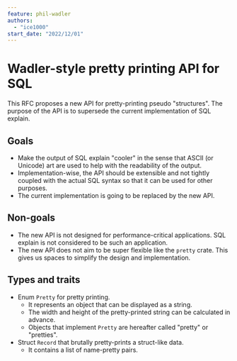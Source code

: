 ```yaml
---
feature: phil-wadler
authors:
  - "ice1000"
start_date: "2022/12/01"
---
```


# Wadler-style pretty printing API for SQL

This RFC proposes a new API for pretty-printing pseudo "structures".
The purpose of the API is to supersede the current implementation of SQL explain.

## Goals

+ Make the output of SQL explain "cooler" in the sense that ASCII (or Unicode) art
  are used to help with the readability of the output.
+ Implementation-wise, the API should be extensible and not tightly coupled with
  the actual SQL syntax so that it can be used for other purposes.
+ The current implementation is going to be replaced by the new API.

## Non-goals

+ The new API is not designed for performance-critical applications.
  SQL explain is not considered to be such an application.
+ The new API does not aim to be super flexible like the `pretty` crate.
  This gives us spaces to simplify the design and implementation.

## Types and traits

+ Enum `Pretty` for pretty printing.
  + It represents an object that can be displayed as a string.
  + The width and height of the pretty-printed string can be calculated in advance.
  + Objects that implement `Pretty` are hereafter called "pretty" or "pretties".
+ Struct `Record` that brutally pretty-prints a struct-like data.
  + It contains a list of name-pretty pairs.

